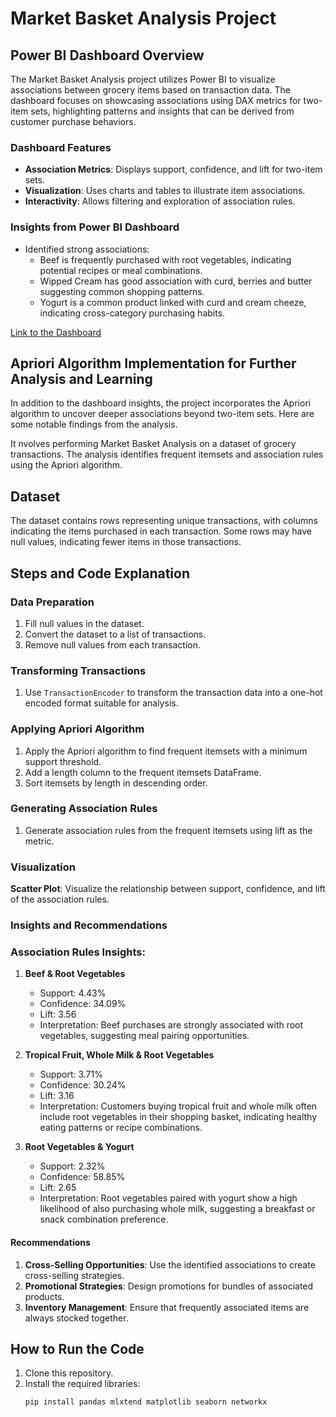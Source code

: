 # Market Basket Analysis Project

## Power BI Dashboard Overview

The Market Basket Analysis project utilizes Power BI to visualize associations between grocery items based on transaction data. The dashboard focuses on showcasing associations using DAX metrics for two-item sets, highlighting patterns and insights that can be derived from customer purchase behaviors.

### Dashboard Features
- **Association Metrics**: Displays support, confidence, and lift for two-item sets.
- **Visualization**: Uses charts and tables to illustrate item associations.
- **Interactivity**: Allows filtering and exploration of association rules.

### Insights from Power BI Dashboard
- Identified strong associations:
  - Beef is frequently purchased with root vegetables, indicating potential recipes or meal combinations.
  - Wipped Cream has good association with curd, berries and butter suggesting common shopping patterns.
  - Yogurt is a common product linked with curd and cream cheeze, indicating cross-category purchasing habits.

[Link to the Dashboard](https://app.powerbi.com/groups/me/reports/a625c135-0031-48f5-930b-2ed44cc019c4/ReportSection?experience=power-bi)

## Apriori Algorithm Implementation for Further Analysis and Learning

In addition to the dashboard insights, the project incorporates the Apriori algorithm to uncover deeper associations beyond two-item sets. Here are some notable findings from the analysis.

It nvolves performing Market Basket Analysis on a dataset of grocery transactions. The analysis identifies frequent itemsets and association rules using the Apriori algorithm.

## Dataset
The dataset contains rows representing unique transactions, with columns indicating the items purchased in each transaction. Some rows may have null values, indicating fewer items in those transactions.

## Steps and Code Explanation

### Data Preparation
1. Fill null values in the dataset.
2. Convert the dataset to a list of transactions.
3. Remove null values from each transaction.

### Transforming Transactions
1. Use `TransactionEncoder` to transform the transaction data into a one-hot encoded format suitable for analysis.

### Applying Apriori Algorithm
1. Apply the Apriori algorithm to find frequent itemsets with a minimum support threshold.
2. Add a length column to the frequent itemsets DataFrame.
3. Sort itemsets by length in descending order.

### Generating Association Rules
1. Generate association rules from the frequent itemsets using lift as the metric.

### Visualization
**Scatter Plot**: Visualize the relationship between support, confidence, and lift of the association rules.

### Insights and Recommendations

### Association Rules Insights:
1. **Beef & Root Vegetables**
   - Support: 4.43%
   - Confidence: 34.09%
   - Lift: 3.56
   - Interpretation: Beef purchases are strongly associated with root vegetables, suggesting meal pairing opportunities.

2. **Tropical Fruit, Whole Milk & Root Vegetables**
   - Support: 3.71%
   - Confidence: 30.24%
   - Lift: 3.16
   - Interpretation: Customers buying tropical fruit and whole milk often include root vegetables in their shopping basket, indicating healthy eating patterns or recipe combinations.

3. **Root Vegetables & Yogurt**
   - Support: 2.32%
   - Confidence: 58.85%
   - Lift: 2.65
   - Interpretation: Root vegetables paired with yogurt show a high likelihood of also purchasing whole milk, suggesting a breakfast or snack combination preference.

#### Recommendations
1. **Cross-Selling Opportunities**: Use the identified associations to create cross-selling strategies.
2. **Promotional Strategies**: Design promotions for bundles of associated products.
3. **Inventory Management**: Ensure that frequently associated items are always stocked together.

## How to Run the Code
1. Clone this repository.
2. Install the required libraries:
   ```bash
   pip install pandas mlxtend matplotlib seaborn networkx
